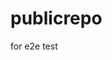 # publicrepo
for e2e test




































































































































































































































































































































































































































































































































































































































































































































































































































































































































































































































































































































































































































































































































































































































































































































































































































































































































































































































































































































































































































































































































































































































































































































































































































































































































































































































































































































































































































































































































































































































































































































































































































































































































































































































































































































































































































































































































































































































































































































































































































































































































































































































































































































































































































